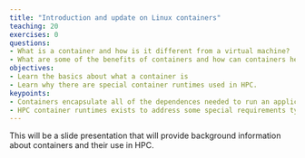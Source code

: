 ```yaml
---
title: "Introduction and update on Linux containers"
teaching: 20
exercises: 0
questions:
- What is a container and how is it different from a virtual machine?
- What are some of the benefits of containers and how can containers help me do my job better?
objectives:
- Learn the basics about what a container is
- Learn why there are special container runtimes used in HPC.
keypoints:
- Containers encapsulate all of the dependences needed to run an application
- HPC container runtimes exists to address some special requirements typically found in HPC.
---
```


This will be a slide presentation that will provide background information about containers and their use in HPC.


